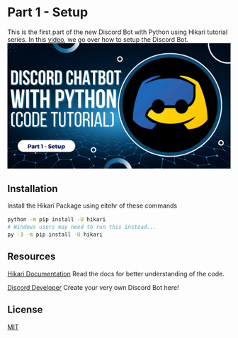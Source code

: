# Part 1 - Setup

This is the first part of the new Discord Bot with Python using Hikari tutorial series.
In this [video](https://www.youtube.com/watch?v=GN2-uyDwm4A), we go over how to setup the Discord Bot.
[![Thumbnail](thumbnail.png)](https://www.youtube.com/watch?v=GN2-uyDwm4A)

## Installation

Install the Hikari Package using eitehr of these commands

```bash
python -m pip install -U hikari
# Windows users may need to run this instead...
py -3 -m pip install -U hikari
```

## Resources

[Hikari Documentation](https://www.hikari-py.dev/)
Read the docs for better understanding of the code.

[Discord Developer](https://discord.com/developers/applications)
Create your very own Discord Bot here!

## License

[MIT](https://choosealicense.com/licenses/mit/)
